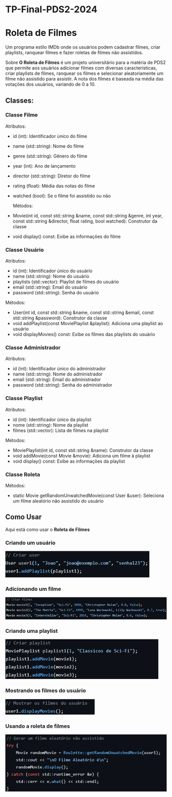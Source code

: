 # TP-Final-PDS2-2024

# Roleta de Filmes

Um programa estilo IMDb onde os usuários podem cadastrar filmes, criar playlists, ranquear filmes e fazer roletas de filmes não assistidos.

Sobre **O Roleta de Filmes** é um projeto universitário para a matéria de PDS2 que permite aos usuários adicionar filmes com diversas características, criar playlists de filmes, ranquear os filmes e selecionar aleatoriamente um filme não assistido para assistir. A nota dos filmes é baseada na média das votações dos usuários, variando de 0 a 10.

## **Classes:**

 ### **Classe Filme**
  
  Atributos:
* id (int): Identificador único do filme
* name (std::string): Nome do filme
* genre (std::string): Gênero do filme
* year (int): Ano de lançamento
* director (std::string): Diretor do filme
* rating (float): Média das notas do filme
* watched (bool): Se o filme foi assistido ou não

  Métodos:
* Movie(int id, const std::string &name, const std::string &genre, int year, const std::string &director, float rating, bool watched): Construtor da classe
* void display() const: Exibe as informações do filme

###  **Classe Usuário**
  
  Atributos:
* id (int): Identificador único do usuário
* name (std::string): Nome do usuário
* playlists (std::vector<MoviePlaylist>): Playlist de filmes do usuário
* email (std::string): Email do usuário
* password (std::string): Senha do usuário

Métodos:
* User(int id, const std::string &name, const std::string &email, const std::string &password): Construtor da classe
* void addPlaylist(const MoviePlaylist &playlist): Adiciona uma playlist ao usuário
* void displayMovies() const: Exibe os filmes das playlists do usuário
### **Classe Administrador**
Atributos:
* id (int): Identificador único do administrador
* name (std::string): Nome do administrador
* email (std::string): Email do administrador
* password (std::string): Senha do administrador

### **Classe Playlist**
Atributos:
* id (int): Identificador único da playlist
* nome (std::string): Nome da playlist
* filmes (std::vector<Movie>): Lista de filmes na playlist

Métodos:
* MoviePlaylist(int id, const std::string &name): Construtor da classe
* void addMovie(const Movie &movie): Adiciona um filme à playlist
* void display() const: Exibe as informações da playlist

### **Classe Roleta**

Métodos:

* static Movie getRandomUnwatchedMovie(const User &user): Seleciona um filme aleatório não assistido do usuário

## **Como Usar**

Aqui está como usar o **Roleta de Filmes**

### **Criando um usuário**
![UsuarioExemplo](https://github.com/roberth10000/TP-Final-PDS2-2024/blob/e6781fc638fad2a569f9fcea4cc6857610197410/ImagensExemplo/UsuarioExemplo.png)
### **Adicionando um filme**
![FilmeExemplo](https://github.com/roberth10000/TP-Final-PDS2-2024/blob/e6781fc638fad2a569f9fcea4cc6857610197410/ImagensExemplo/FilmeExemplo.png)
### **Criando uma playlist**
![PlaylistExemplo](https://github.com/roberth10000/TP-Final-PDS2-2024/blob/main/ImagensExemplo/PlaylistExemplo.png)
### **Mostrando os filmes do usuário**
![MostrarFilmeExemplo](https://github.com/roberth10000/TP-Final-PDS2-2024/blob/main/ImagensExemplo/MostrarFilmeExemplo.png)
### **Usando a roleta de filmes**
![RoletaExemplo](https://github.com/roberth10000/TP-Final-PDS2-2024/blob/main/ImagensExemplo/RoletaExemplo.png)
